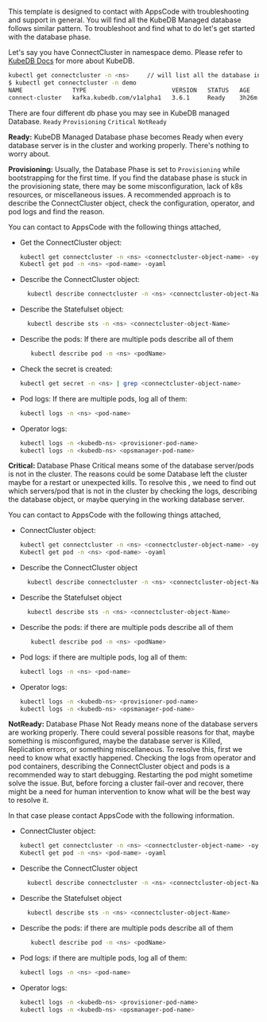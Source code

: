 This template is designed to contact with AppsCode with troubleshooting and support in general. You will find all the KubeDB Managed database follows similar pattern. To troubleshoot and find what to do let's get started with the database phase.

Let's say you have ConnectCluster in namespace demo. Please refer to [KubeDB Docs](https://kubedb.com/docs/latest/guides/kafka/) for more about KubeDB.
```bash
kubectl get connectcluster -n <ns>     // will list all the database in a namesapce  
$ kubectl get connectcluster -n demo 
NAME              TYPE                        VERSION   STATUS   AGE
connect-cluster   kafka.kubedb.com/v1alpha1   3.6.1     Ready    3h26m

```
There are four different db phase you may see in KubeDB managed Database.
``Ready`` ``Provisioning`` ``Critical`` ``NotReady``

**Ready:** KubeDB Managed Database phase becomes Ready when every database server is in the cluster and working properly. There's nothing to worry about.

**Provisioning:** Usually, the Database Phase is set to `Provisioning` while bootstrapping for the first time. If you find the database phase is stuck in the provisioning state,
there may be some misconfiguration, lack of k8s resources, or miscellaneous issues.
A recommended approach is to describe the ConnectCluster object, check the configuration, operator, and pod logs and find the reason.

You can contact to AppsCode with the following things attached,
- Get the ConnectCluster object:
    ```bash
    kubectl get connectcluster -n <ns> <connectcluster-object-name> -oyaml
    Kubectl get pod -n <ns> <pod-name> -oyaml 
    ```
- Describe the ConnectCluster object:
    ```bash
      kubectl describe connectcluster -n <ns> <connectcluster-object-Name> 
    ```
- Describe the Statefulset object:
    ```bash
      kubectl describe sts -n <ns> <connectcluster-object-Name>
    ```
- Describe the pods: If there are multiple pods describe all of them
    ```bash
       kubectl describe pod -n <ns> <podName> 
    ```
- Check the secret is created:
    ```bash
    kubectl get secret -n <ns> | grep <connectcluster-object-name>
    ```
- Pod logs: If there are multiple pods, log all of them:
    ```bash
    kubectl logs -n <ns> <pod-name>
 
    ```
- Operator logs:
    ```bash
    kubectl logs -n <kubedb-ns> <provisioner-pod-name>
    kubectl logs -n <kubedb-ns> <opsmanager-pod-name>
    ```

**Critical:** Database Phase Critical means some of the database server/pods is not in the cluster.
The reasons could be some Database left the cluster maybe for a restart or unexpected kills.
To resolve this , we need to  find out which servers/pod that is not in the cluster by checking the logs, describing the database object, or maybe querying in the working database server.

You can contact to AppsCode with the following things attached,

- ConnectCluster object:
    ```bash
    kubectl get connectcluster -n <ns> <connectcluster-object-name> -oyaml
    Kubectl get pod -n <ns> <pod-name> -oyaml 
    ```
- Describe the ConnectCluster object
    ```bash
      kubectl describe connectcluster -n <ns> <connectcluster-object-Name> 
    ```
- Describe the Statefulset object
    ```bash
      kubectl describe sts -n <ns> <connectcluster-object-Name>
    ```
- Describe the pods: if there are multiple pods describe all of them
    ```bash
       kubectl describe pod -n <ns> <podName> 
    ```
- Pod logs:  if there are multiple pods, log all of them:
    ```bash
    kubectl logs -n <ns> <pod-name>
    ```
- Operator logs:
    ```bash
    kubectl logs -n <kubedb-ns> <provisioner-pod-name>
    kubectl logs -n <kubedb-ns> <opsmanager-pod-name>
    ```

**NotReady:** Database Phase Not Ready means none of the database servers are working properly. There could several possible reasons for that, maybe something is misconfigured,
maybe the database server is Killed, Replication errors, or something miscellaneous.
To resolve this, first we need to know what exactly happened. Checking the logs from operator and pod containers, describing the ConnectCluster object and pods is a recommended way to start debugging. Restarting the pod might sometime solve the issue. But, before forcing a cluster fail-over and recover,
there might be a need for human intervention to know what will be the best way to resolve it.

In that case please contact AppsCode with the following information.

- ConnectCluster object:
    ```bash
    kubectl get connectcluster -n <ns> <connectcluster-object-name> -oyaml
    Kubectl get pod -n <ns> <pod-name> -oyaml 
    ```
- Describe the ConnectCluster object
    ```bash
      kubectl describe connectcluster -n <ns> <connectcluster-object-Name> 
    ```
- Describe the Statefulset object
    ```bash
      kubectl describe sts -n <ns> <connectcluster-object-Name>
    ```
- Describe the pods: if there are multiple pods describe all of them
    ```bash
       kubectl describe pod -n <ns> <podName> 
    ```
- Pod logs:  if there are multiple pods, log all of them:
    ```bash
    kubectl logs -n <ns> <pod-name>
    ```
- Operator logs:
    ```bash
    kubectl logs -n <kubedb-ns> <provisioner-pod-name>
    kubectl logs -n <kubedb-ns> <opsmanager-pod-name>
    ```